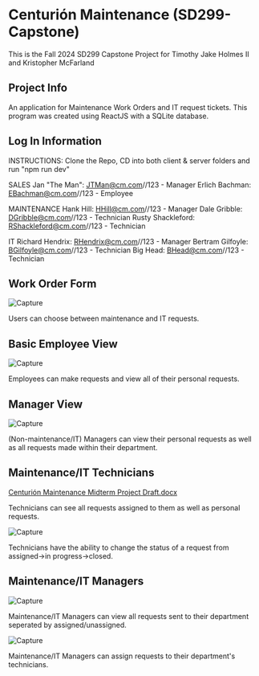 # Centurión Maintenance (SD299-Capstone)
This is the Fall 2024 SD299 Capstone Project for Timothy Jake Holmes II and Kristopher McFarland


## Project Info
An application for Maintenance Work Orders and IT request tickets.
This program was created using ReactJS with a SQLite database.

## Log In Information

INSTRUCTIONS:
Clone the Repo, CD into both client & server folders and run "npm run dev"

SALES
Jan "The Man": JTMan@cm.com//123 - Manager
Erlich Bachman: EBachman@cm.com//123 - Employee

MAINTENANCE
Hank Hill: HHill@cm.com//123 - Manager
Dale Gribble: DGribble@cm.com//123 - Technician
Rusty Shackleford: RShackleford@cm.com//123 - Technician

IT
Richard Hendrix: RHendrix@cm.com//123 - Manager
Bertram Gilfoyle: BGilfoyle@cm.com//123 - Technician
Big Head: BHead@cm.com//123 - Technician


## Work Order Form

![Capture](https://github.com/user-attachments/assets/727b4a54-f93e-4f9a-a21d-01eea482b4fb)

Users can choose between maintenance and IT requests.

## Basic Employee View

![Capture](https://github.com/user-attachments/assets/96852040-ff72-4e2d-b9de-af8d1a849451)

Employees can make requests and view all of their personal requests.

## Manager View

![Capture](https://github.com/user-attachments/assets/36f95c05-d6f0-4abc-8036-485b46e04f22)

(Non-maintenance/IT) Managers can view their personal requests as well as all requests made within their department.

## Maintenance/IT Technicians

[Centurión Maintenance Midterm Project Draft.docx](https://github.com/user-attachments/files/17818129/Centurion.Maintenance.Midterm.Project.Draft.docx)

Technicians can see all requests assigned to them as well as personal requests.

![Capture](https://github.com/user-attachments/assets/4eac0901-c653-46bb-a463-e072cbc290f7)

Technicians have the ability to change the status of a request from assigned->in progress->closed.

## Maintenance/IT Managers
![Capture](https://github.com/user-attachments/assets/cb578dd8-afed-4113-8933-95946a931e07)

Maintenance/IT Managers can view all requests sent to their department seperated by assigned/unassigned.

![Capture](https://github.com/user-attachments/assets/17e95bec-ec0d-4a14-bde1-9daaaeb35164)

Maintenance/IT Managers can assign requests to their department's technicians.





